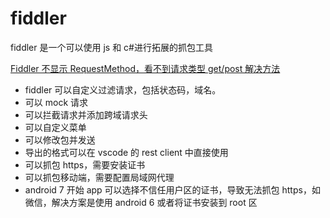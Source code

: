 # fiddler

fiddler 是一个可以使用 js 和 c#进行拓展的抓包工具

[Fiddler 不显示 RequestMethod，看不到请求类型 get/post 解决方法](https://blog.csdn.net/wanglijia26/article/details/89519542)

- fiddler 可以自定义过滤请求，包括状态码，域名。
- 可以 mock 请求
- 可以拦截请求并添加跨域请求头
- 可以自定义菜单
- 可以修改包并发送
- 导出的格式可以在 vscode 的 rest client 中直接使用
- 可以抓包 https，需要安装证书
- 可以抓包移动端，需要配置局域网代理
- android 7 开始 app 可以选择不信任用户区的证书，导致无法抓包 https，如微信，解决方案是使用 android 6 或者将证书安装到 root 区
